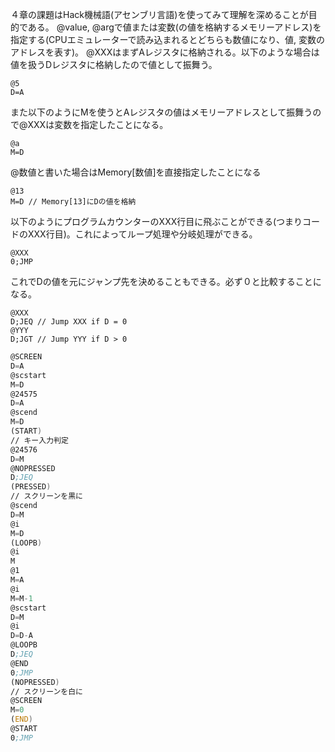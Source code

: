 ４章の課題はHack機械語(アセンブリ言語)を使ってみて理解を深めることが目的である。
@value, @argで値または変数(の値を格納するメモリーアドレス)を指定する(CPUエミュレーターで読み込まれるとどちらも数値になり、値, 変数のアドレスを表す)。
@XXXはまずAレジスタに格納される。以下のような場合は値を扱うDレジスタに格納したので値として振舞う。
```
@5
D=A
```
また以下のようにMを使うとAレジスタの値はメモリーアドレスとして振舞うので@XXXは変数を指定したことになる。
```
@a
M=D
```
@数値と書いた場合はMemory\[数値\]を直接指定したことになる
```
@13
M=D // Memory[13]にDの値を格納
```
以下のようにプログラムカウンターのXXX行目に飛ぶことができる(つまりコードのXXX行目)。これによってループ処理や分岐処理ができる。
```
@XXX
0;JMP
```
これでDの値を元にジャンプ先を決めることもできる。必ず０と比較することになる。
```
@XXX
D;JEQ // Jump XXX if D = 0
@YYY
D;JGT // Jump YYY if D > 0
```

```asm:fill.asm
@SCREEN
D=A
@scstart
M=D
@24575
D=A
@scend
M=D
(START)
// キー入力判定
@24576
D=M
@NOPRESSED
D;JEQ
(PRESSED)
// スクリーンを黒に
@scend
D=M
@i
M=D
(LOOPB)
@i
M
@1
M=A
@i
M=M-1
@scstart
D=M
@i
D=D-A
@LOOPB
D;JEQ
@END
0;JMP
(NOPRESSED)
// スクリーンを白に
@SCREEN
M=0
(END)
@START
0;JMP
```